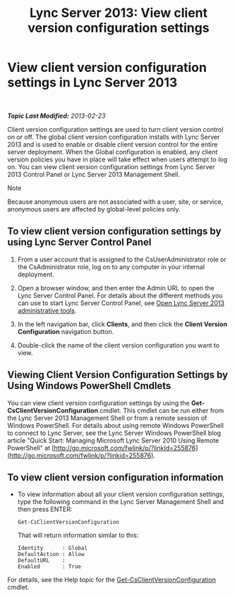 ﻿---
title: 'Lync Server 2013: View client version configuration settings'
TOCTitle: View client version configuration settings
ms:assetid: c72df4e6-a889-4cb6-86f7-8334d7774c6e
ms:mtpsurl: https://technet.microsoft.com/en-us/library/JJ923062(v=OCS.15)
ms:contentKeyID: 50675353
ms.date: 07/23/2014
mtps_version: v=OCS.15
---

<div data-xmlns="http://www.w3.org/1999/xhtml">

<div class="topic" data-xmlns="http://www.w3.org/1999/xhtml" data-msxsl="urn:schemas-microsoft-com:xslt" data-cs="http://msdn.microsoft.com/en-us/">

<div data-asp="http://msdn2.microsoft.com/asp">

# View client version configuration settings in Lync Server 2013

</div>

<div id="mainSection">

<div id="mainBody">

<span> </span>

_**Topic Last Modified:** 2013-02-23_

Client version configuration settings are used to turn client version control on or off. The global client version configuration installs with Lync Server 2013 and is used to enable or disable client version control for the entire server deployment. When the Global configuration is enabled, any client version policies you have in place will take effect when users attempt to log on. You can view client version configuration settings from Lync Server 2013 Control Panel or Lync Server 2013 Management Shell.

<div class="alert">


> [!NOTE]
> Because anonymous users are not associated with a user, site, or service, anonymous users are affected by global-level policies only.



</div>

<div>

## To view client version configuration settings by using Lync Server Control Panel

1.  From a user account that is assigned to the CsUserAdministrator role or the CsAdministrator role, log on to any computer in your internal deployment.

2.  Open a browser window, and then enter the Admin URL to open the Lync Server Control Panel. For details about the different methods you can use to start Lync Server Control Panel, see [Open Lync Server 2013 administrative tools](lync-server-2013-open-lync-server-administrative-tools.md).

3.  In the left navigation bar, click **Clients**, and then click the **Client Version Configuration** navigation button.

4.  Double-click the name of the client version configuration you want to view.

</div>

<div>

## Viewing Client Version Configuration Settings by Using Windows PowerShell Cmdlets

You can view client version configuration settings by using the **Get-CsClientVersionConfiguration** cmdlet. This cmdlet can be run either from the Lync Server 2013 Management Shell or from a remote session of Windows PowerShell. For details about using remote Windows PowerShell to connect to Lync Server, see the Lync Server Windows PowerShell blog article "Quick Start: Managing Microsoft Lync Server 2010 Using Remote PowerShell" at [http://go.microsoft.com/fwlink/p/?linkId=255876](http://go.microsoft.com/fwlink/p/?linkid=255876).

<div>

## To view client version configuration information

  - To view information about all your client version configuration settings, type the following command in the Lync Server Management Shell and then press ENTER:
    
        Get-CsClientVersionConfiguration
    
    That will return information similar to this:
    
        Identity      : Global
        DefaultAction : Allow
        DefaultURL    :
        Enabled       : True

</div>

For details, see the Help topic for the [Get-CsClientVersionConfiguration](get-csclientversionconfiguration.md) cmdlet.

</div>

</div>

<span> </span>

</div>

</div>

</div>

